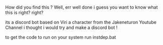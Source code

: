 How did you find this ?
Well, err 
well done i guess you want to know what this is right? right?

its a discord bot based on Viri a character from the Jakeneturon Youtube Channel
i thought i would try and make a discord bot !

to get the code to run on your system 
run instdep.bat
